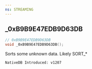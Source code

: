 ```yaml
---
ns: STREAMING
---
```

## _0xB9B9E47EDB9D63DB

```c
// 0xB9B9E47EDB9D63DB
void _0xB9B9E47EDB9D63DB();
```

Sorts some unknown data.
Likely SORT_*

```
NativeDB Introduced: v1207
```


